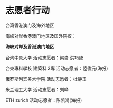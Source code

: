 # 志愿者行动


台湾香港澳门及海外地区

海峡对岸香港澳门地区及国外院校：

**海峡对岸及香港澳门地区**  

台湾中原大学
活动志愿者：梁盛 洪巧臻

台東專科學校 建築科  2專
活动志愿者：陸俊元(海报)

俄罗斯列宾美术学院
活动志愿者：杜静玉


米兰理工大学
活动志愿者：刘晔


ETH zurich
活动志愿者：陈凯鸿(海报)



